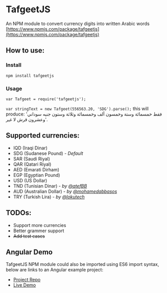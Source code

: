# TafgeetJS
An NPM module to convert currency digits into written Arabic words
[https://www.npmjs.com/package/tafgeetjs](https://www.npmjs.com/package/tafgeetjs)

## How to use:
### Install
`npm install tafgeetjs`
### Usage
`var Tafgeet = require('tafgeetjs');`

`var stringText = new Tafgeet(556563.20, 'SDG').parse();` this will produce: 'فقط خمسمائة وستة وخمسون ألف وخمسمائة وثلاثة وستون جنيه سوداني وعشرون قرش لا غير'.

## Supported currencies: 

- IQD (Iraqi Dinar)
- SDG (Sudanese Pound) - *Default*
- SAR (Saudi Riyal)
- QAR (Qatari Riyal)
- AED (Emarati Dirham)
- EGP (Egyptian Pound)
- USD (US Dollar)
- TND (Tunisian Dinar) - *by [@atefBB](https://github.com/atefBB)*
- AUD (Australian Dollar) - *by [@mohamedabbasos](https://github.com/mohamedabbasos)*
- TRY (Turkish Lira) - *by [@lokutech](https://github.com/lokutech)*

## TODOs: 
- Support more currencies
- Better grammer support
- ~~Add test cases~~

## Angular Demo
TafgeetJS NPM module could also be imported using ES6 import syntax, below are links to an Angular example project:

- [Project Repo](https://github.com/mmahgoub/tafgeetjs-angular-demo/) 
- [Live Demo](https://mmahgoub.github.io/tafgeetjs-angular-demo/)
